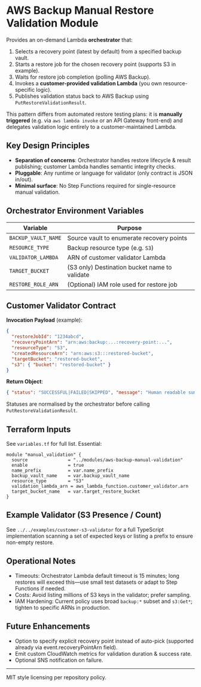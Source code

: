# AWS Backup Manual Restore Validation Module

Provides an on-demand Lambda **orchestrator** that:

1. Selects a recovery point (latest by default) from a specified backup vault.
2. Starts a restore job for the chosen recovery point (supports S3 in example).
3. Waits for restore job completion (polling AWS Backup).
4. Invokes a **customer-provided validation Lambda** (you own resource-specific logic).
5. Publishes validation status back to AWS Backup using `PutRestoreValidationResult`.

This pattern differs from automated restore testing plans: it is **manually triggered** (e.g. via `aws lambda invoke` or an API Gateway front-end) and delegates validation logic entirely to a customer-maintained Lambda.

## Key Design Principles

- **Separation of concerns**: Orchestrator handles restore lifecycle & result publishing; customer Lambda handles semantic integrity checks.
- **Pluggable**: Any runtime or language for validator (only contract is JSON in/out).
- **Minimal surface**: No Step Functions required for single-resource manual validation.

## Orchestrator Environment Variables

| Variable | Purpose |
|----------|---------|
| `BACKUP_VAULT_NAME` | Source vault to enumerate recovery points |
| `RESOURCE_TYPE` | Backup resource type (e.g. `S3`) |
| `VALIDATOR_LAMBDA` | ARN of customer validator Lambda |
| `TARGET_BUCKET` | (S3 only) Destination bucket name to validate |
| `RESTORE_ROLE_ARN` | (Optional) IAM role used for restore job |

## Customer Validator Contract

**Invocation Payload** (example):

```json
{
  "restoreJobId": "1234abcd",
  "recoveryPointArn": "arn:aws:backup:...:recovery-point:...",
  "resourceType": "S3",
  "createdResourceArn": "arn:aws:s3:::restored-bucket",
  "targetBucket": "restored-bucket",
  "s3": { "bucket": "restored-bucket" }
}
```

**Return Object**:

```json
{ "status": "SUCCESSFUL|FAILED|SKIPPED", "message": "Human readable summary" }
```
Statuses are normalised by the orchestrator before calling `PutRestoreValidationResult`.

## Terraform Inputs

See `variables.tf` for full list. Essential:

```hcl
module "manual_validation" {
  source               = "../modules/aws-backup-manual-validation"
  enable               = true
  name_prefix          = var.name_prefix
  backup_vault_name    = var.backup_vault_name
  resource_type        = "S3"
  validation_lambda_arn = aws_lambda_function.customer_validator.arn
  target_bucket_name   = var.target_restore_bucket
}
```

## Example Validator (S3 Presence / Count)

See `../../examples/customer-s3-validator` for a full TypeScript implementation scanning a set of expected keys or listing a prefix to ensure non-empty restore.

## Operational Notes

- Timeouts: Orchestrator Lambda default timeout is 15 minutes; long restores will exceed this—use small test datasets or adapt to Step Functions if needed.
- Costs: Avoid listing millions of S3 keys in the validator; prefer sampling.
- IAM Hardening: Current policy uses broad `backup:*` subset and `s3:Get*`; tighten to specific ARNs in production.

## Future Enhancements

- Option to specify explicit recovery point instead of auto-pick (supported already via event.recoveryPointArn field).
- Emit custom CloudWatch metrics for validation duration & success rate.
- Optional SNS notification on failure.

---
MIT style licensing per repository policy.
